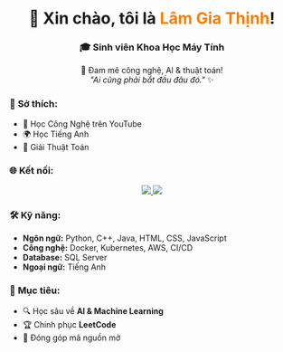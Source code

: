 <h1 align="center">👋 Xin chào, tôi là <span style="color:#F77F00;">Lâm Gia Thịnh</span>!</h1>
<h3 align="center">🎓 Sinh viên <b>Khoa Học Máy Tính</b></h3>

<p align="center">
  🚀 Đam mê công nghệ, AI & thuật toán! <br>
  <i>"Ai cũng phải bắt đầu đâu đó."</i> ✨
</p>

### 🌟 **Sở thích:**
- 🎥 Học Công Nghệ trên YouTube  
- 🌍 Học Tiếng Anh  
- 🧩 Giải Thuật Toán

### 🌐 **Kết nối:**
<p align="center">
  <a href="https://www.youtube.com/@GiaThinh2005">
    <img src="https://img.shields.io/badge/YouTube-%23FF0000.svg?style=for-the-badge&logo=youtube&logoColor=white">
  </a>
  <a href="mailto:lamgiathinh05@gmail.com">
    <img src="https://img.shields.io/badge/Email-%230033FF.svg?style=for-the-badge&logo=gmail&logoColor=white">
  </a>
</p>

### 🛠️ **Kỹ năng:**
- **Ngôn ngữ:** Python, C++, Java, HTML, CSS, JavaScript  
- **Công nghệ:** Docker, Kubernetes, AWS, CI/CD  
- **Database:** SQL Server  
- **Ngoại ngữ:** Tiếng Anh  

### 🚀 **Mục tiêu:**
- 🔍 Học sâu về **AI & Machine Learning**
- 🏆 Chinh phục **LeetCode**
- 📌 Đóng góp mã nguồn mở

<img src=""/>
